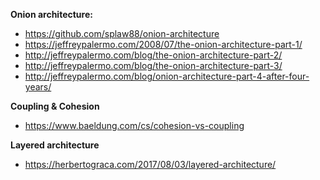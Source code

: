 **Onion architecture:**
- https://github.com/splaw88/onion-architecture
- https://jeffreypalermo.com/2008/07/the-onion-architecture-part-1/
- http://jeffreypalermo.com/blog/the-onion-architecture-part-2/
- http://jeffreypalermo.com/blog/the-onion-architecture-part-3/
- http://jeffreypalermo.com/blog/onion-architecture-part-4-after-four-years/

**Coupling & Cohesion**
- https://www.baeldung.com/cs/cohesion-vs-coupling

**Layered architecture**
- https://herbertograca.com/2017/08/03/layered-architecture/
